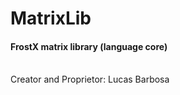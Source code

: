 <h1> MatrixLib </h1>
<h4> FrostX matrix library (language core) </h4>
<br>
Creator and Proprietor:
Lucas Barbosa

